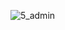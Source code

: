 ![5_admin](https://user-images.githubusercontent.com/46979464/177049692-498d1bcd-e6fb-4733-96b9-09c6e0f17c6b.jpg)
